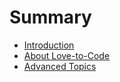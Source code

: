 # Summary

* [Introduction](README.md)
* [About Love-to-Code](about-ltc.md)
* [Advanced Topics](advanced.md)


